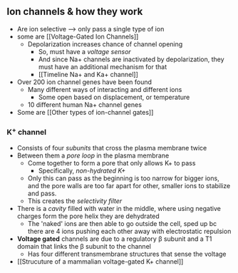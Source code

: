 ## Ion channels & how they work
- Are ion selective --> only pass a single type of ion
- some are [[Voltage-Gated Ion Channels]]
	- Depolarization increases chance of channel opening
		- So, must have a *voltage sensor*
		- And since Na+ channels are inactivated by depolarization, they must have an additional mechanism for that
		- [[Timeline Na+ and Ka+ channel]]
-  Over 200 ion channel genes have been found
	- Many different ways of interacting and different ions
		- Some open based on displacement, or temperature
	- 10 different human Na+ channel genes
- Some are [[Other types of ion-channel gates]]
### K<sup>+</sup> channel
- Consists of four *subunits* that cross the plasma membrane twice
- Between them a *pore loop* in the plasma membrane
	- Come together to form a pore that only allows K+ to pass
		- Specifically,  *non-hydrated K+*
	- Only this can pass as the beginning is too narrow for bigger ions, and the pore walls are too far apart for other, smaller ions to stabilize and pass. 
	- This creates the *selectivity filter*
- There is a *cavity* filled with water in the middle, where using negative charges form the pore helix they are dehydrated
	- The 'naked' ions are then able to go outside the cell, sped up bc there are 4 ions pushing each other away with electrostatic repulsion
- **Voltage gated** channels are due to a regulatory β subunit and a T1 domain that links the β subunit to the channel
	- Has four different transmembrane structures that sense the voltage
- [[Strucuture of a mammalian voltage-gated K+ channel]]